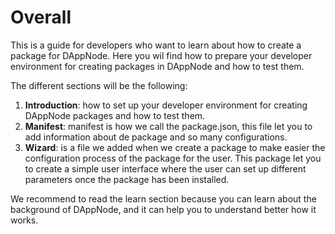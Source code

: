 # Overall

This is a guide for developers who want to learn about how to create a package for DAppNode. Here you wil find how to prepare your developer environment for creating packages in DAppNode and how to test them.

The different sections will be the following:

1. **Introduction**: how to set up your developer environment for creating DAppNode packages and how to test them.
2. **Manifest**: manifest is how we call the package.json, this file let you to add information about de package and so many configurations.
3. **Wizard**: is a file we added when we create a package to make easier the configuration process of the package for the user. This package let you to create a simple user interface where the user can set up different parameters once the package has been installed.

We recommend to read the learn section because you can learn about the background of DAppNode, and it can help you to understand better how it works.

